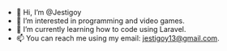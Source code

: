 - 👋 Hi, I’m @Jestigoy
- 👀 I’m interested in programming and video games.
- 🌱 I’m currently learning how to code using Laravel.
- 📫 You can reach me using my email: jestigoy13@gmail.com.
